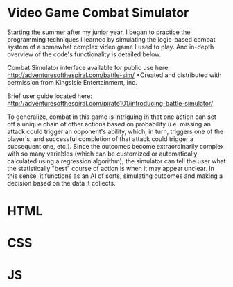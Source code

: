 # Video Game Combat Simulator
Starting the summer after my junior year, I began to practice the programming techniques I learned by simulating the logic-based combat system of a somewhat complex video game I used to play. And in-depth overview of the code's functionality is detailed below.

Combat Simulator interface available for public use here:
http://adventuresofthespiral.com/battle-sim/
*Created and distributed with permission from KingsIsle Entertainment, Inc.

Brief user guide located here:
http://adventuresofthespiral.com/pirate101/introducing-battle-simulator/

To generalize, combat in this game is intriguing in that one action can set off a unique chain of other actions based on probability (i.e. missing an attack could trigger an opponent's ability, which, in turn, triggers one of the player's, and successful completion of that attack could trigger a subsequent one, etc.). Since the outcomes become extraordinarily complex with so many variables (which can be customized or automatically calculated using a regression algorithm), the simulator can tell the user what the statistically "best" course of action is when it may appear unclear. In this sense, it functions as an AI of sorts, simulating outcomes and making a decision based on the data it collects.

# HTML

# CSS

# JS
